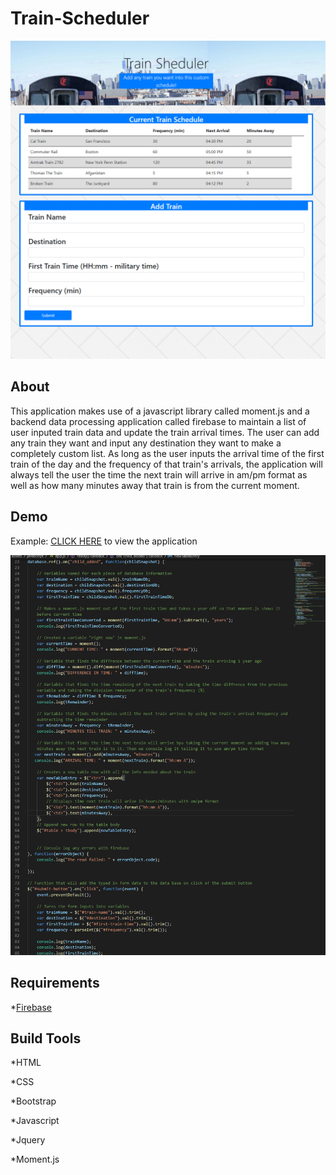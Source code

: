 # Train-Scheduler

![Screenshot](/assets/images/screenshot.png)

## About

This application makes use of a javascript library called moment.js and a backend data processing application called firebase to maintain a list of user inputed train data and update the train arrival times. The user can add any train they want and input any destination they want to make a completely custom list. As long as the user inputs the arrival time of the first train of the day and the frequency of that train's arrivals, the application will always tell the user the time the next train will arrive in am/pm format as well as how many minutes away that train is from the current moment.

## Demo

Example: [CLICK HERE](https://nicholasherrick.github.io/Train-Scheduler/) to view the application

![Code](/assets/images/code.png)

## Requirements

*[Firebase](https://firebase.google.com/)

## Build Tools

*HTML

*CSS

*Bootstrap

*Javascript

*Jquery

*Moment.js
